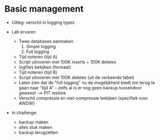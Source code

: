 # Basic management

* Uitleg: verschil in logging types
* Lab ervaren
  * Twee databases aanmaken
    1. Simple logging
    2. Full logging
  * Tijd noteren (tijd A)
  * Script uitvoeren met 100K inserts + 100K deletes
  * logfiles bekijken (formaat)
  * Tijd noteren (tijd B)
  * Script uitvoeren met 100K deletes (uit de verkeerde tabel)
  * Laten zien dat de "full logging" nu de mogelijkheid biedt om terug te gaan naar "tijd A" - zelfs al is er nog geen backup tussendoor geweest --> PIT restore
  * Verschil compressie en niet-compressie bekijken (specifiek voor AWDW)

* In challenge:
  * backup maken
  * alles stuk maken
  * backup terugzetten

